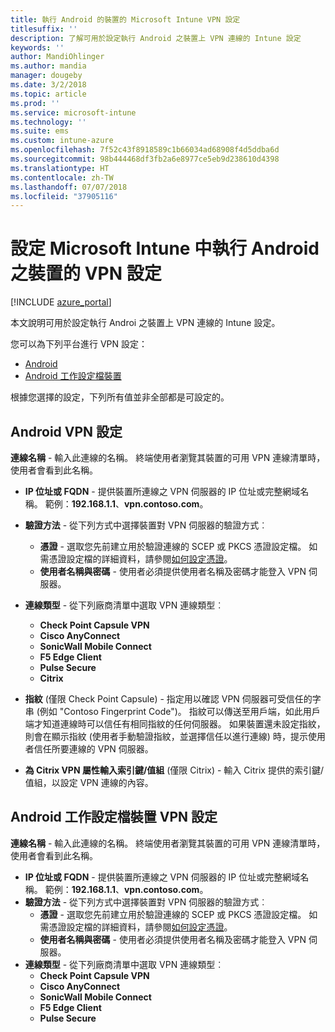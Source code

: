 ```yaml
---
title: 執行 Android 的裝置的 Microsoft Intune VPN 設定
titlesuffix: ''
description: 了解可用於設定執行 Android 之裝置上 VPN 連線的 Intune 設定
keywords: ''
author: MandiOhlinger
ms.author: mandia
manager: dougeby
ms.date: 3/2/2018
ms.topic: article
ms.prod: ''
ms.service: microsoft-intune
ms.technology: ''
ms.suite: ems
ms.custom: intune-azure
ms.openlocfilehash: 7f52c43f8918589c1b66034ad68908f4d5ddba6d
ms.sourcegitcommit: 98b444468df3fb2a6e8977ce5eb9d238610d4398
ms.translationtype: HT
ms.contentlocale: zh-TW
ms.lasthandoff: 07/07/2018
ms.locfileid: "37905116"
---
```

# <a name="configure-vpn-settings-in-microsoft-intune-for-devices-running-android"></a>設定 Microsoft Intune 中執行 Android 之裝置的 VPN 設定 

[!INCLUDE [azure_portal](./includes/azure_portal.md)]

本文說明可用於設定執行 Androi 之裝置上 VPN 連線的 Intune 設定。


您可以為下列平台進行 VPN 設定：

- [Android](#android-vpn-settings)
- [Android 工作設定檔裝置](#android-for-work-vpn-settings)

根據您選擇的設定，下列所有值並非全部都是可設定的。

## <a name="android-vpn-settings"></a>Android VPN 設定
**連線名稱** - 輸入此連線的名稱。 終端使用者瀏覽其裝置的可用 VPN 連線清單時，使用者會看到此名稱。
- **IP 位址或 FQDN** - 提供裝置所連線之 VPN 伺服器的 IP 位址或完整網域名稱。 範例：**192.168.1.1**、**vpn.contoso.com**。
- **驗證方法** - 從下列方式中選擇裝置對 VPN 伺服器的驗證方式︰
    - **憑證** - 選取您先前建立用於驗證連線的 SCEP 或 PKCS 憑證設定檔。 如需憑證設定檔的詳細資料，請參閱[如何設定憑證](certificates-configure.md)。
    - **使用者名稱與密碼** - 使用者必須提供使用者名稱及密碼才能登入 VPN 伺服器。
- **連線類型** - 從下列廠商清單中選取 VPN 連線類型︰
    - **Check Point Capsule VPN**
    - **Cisco AnyConnect**
    - **SonicWall Mobile Connect**
    - **F5 Edge Client**
    - **Pulse Secure**
    - **Citrix**

- **指紋** (僅限 Check Point Capsule) - 指定用以確認 VPN 伺服器可受信任的字串 (例如 "Contoso Fingerprint Code")。 指紋可以傳送至用戶端，如此用戶端才知道連線時可以信任有相同指紋的任何伺服器。 如果裝置還未設定指紋，則會在顯示指紋 (使用者手動驗證指紋，並選擇信任以進行連線) 時，提示使用者信任所要連線的 VPN 伺服器。
- **為 Citrix VPN 屬性輸入索引鍵/值組** (僅限 Citrix) - 輸入 Citrix 提供的索引鍵/值組，以設定 VPN 連線的內容。

## <a name="android-work-profile-device-vpn-settings"></a>Android 工作設定檔裝置 VPN 設定

**連線名稱** - 輸入此連線的名稱。 終端使用者瀏覽其裝置的可用 VPN 連線清單時，使用者會看到此名稱。
- **IP 位址或 FQDN** - 提供裝置所連線之 VPN 伺服器的 IP 位址或完整網域名稱。 範例：**192.168.1.1**、**vpn.contoso.com**。
- **驗證方法** - 從下列方式中選擇裝置對 VPN 伺服器的驗證方式︰
    - **憑證** - 選取您先前建立用於驗證連線的 SCEP 或 PKCS 憑證設定檔。 如需憑證設定檔的詳細資料，請參閱[如何設定憑證](certificates-configure.md)。
    - **使用者名稱與密碼** - 使用者必須提供使用者名稱及密碼才能登入 VPN 伺服器。
- **連線類型** - 從下列廠商清單中選取 VPN 連線類型︰
    - **Check Point Capsule VPN**
    - **Cisco AnyConnect**
    - **SonicWall Mobile Connect**
    - **F5 Edge Client**
    - **Pulse Secure**

